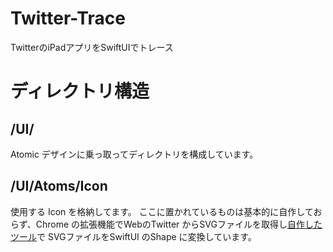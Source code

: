 # Twitter-Trace
TwitterのiPadアプリをSwiftUIでトレース

# ディレクトリ構造
## /UI/
Atomic デザインに乗っ取ってディレクトリを構成しています。

## /UI/Atoms/Icon
使用する Icon を格納してます。
ここに置かれているものは基本的に自作しておらず、Chrome の拡張機能でWebのTwitter からSVGファイルを取得し[自作したツール](https://github.com/Ren-Toyokawa/svg-to-swiftui-cli)で SVGファイルをSwiftUI のShape に変換しています。
